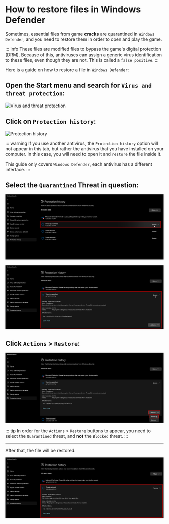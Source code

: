 # How to restore files in Windows Defender

Sometimes, essential files from game **cracks** are quarantined in `Windows Defender`, and you need to restore them in order to open and play the game.

::: info These files are modified files to bypass the game's digital protection (DRM). Because of this, antiviruses can assign a generic virus identification to these files, even though they are not. This is called a `false positive`. 
:::

Here is a guide on how to restore a file in `Windows Defender`:

## Open the Start menu and search for `Virus and threat protection`:

![Virus and threat protection](/ru/assets/guides/virus-and-threat-protection.png)

## Click on `Protection history`:

![Protection history](/ru/assets/guides/protection-history.png)

::: warning If you use another antivirus, the `Protection history` option will not appear in this tab, but rather the antivirus that you have installed on your computer. In this case, you will need to open it and `restore` the file inside it.

This guide only covers `Windows Defender`, each antivirus has a different interface. 
:::

## Select the `Quarantined` Threat in question:

![Quarantined threat](assets/guides/quarantined-threat.png)

![Selected quarantined threat](assets/guides/selected-quarantined-threat.png)

## Click `Actions` > `Restore`:

![Restore](assets/guides/restore.png)

::: tip In order for the `Actions` > `Restore` buttons to appear, you need to select the `Quarantined` threat, and **not** the `Blocked` threat.
:::

___

After that, the file will be restored.

![Restored Threat](assets/guides/restored-threat.png)